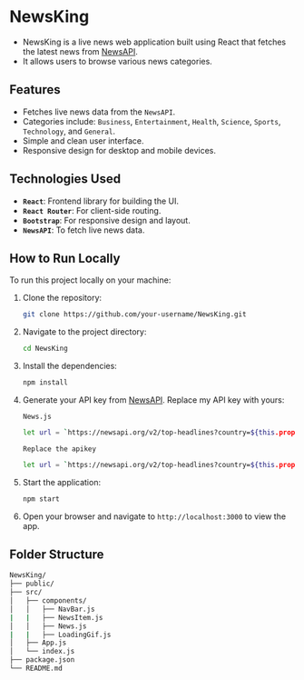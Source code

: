 # NewsKing

- NewsKing is a live news web application built using React that fetches the latest news from [NewsAPI](https://newsapi.org). 
- It allows users to browse various news categories.

## Features

- Fetches live news data from the ```NewsAPI```.
- Categories include: ```Business```, ```Entertainment```, ```Health```, ```Science```, ```Sports```, ```Technology```, and ```General```.
- Simple and clean user interface.
- Responsive design for desktop and mobile devices.

## Technologies Used

- **```React```**: Frontend library for building the UI.
- **```React Router```**: For client-side routing.
- **```Bootstrap```**: For responsive design and layout.
- **```NewsAPI```**: To fetch live news data.

## How to Run Locally

To run this project locally on your machine:

1. Clone the repository:

    ```bash
    git clone https://github.com/your-username/NewsKing.git
    ```

2. Navigate to the project directory:

    ```bash
    cd NewsKing
    ```

3. Install the dependencies:

    ```bash
    npm install
    ```

4. Generate your API key from [NewsAPI](https://newsapi.org). Replace my API key with yours:

    ```News.js```
    ```bash
    let url = `https://newsapi.org/v2/top-headlines?country=${this.props.country}&category=${this.props.category}&apiKey=cbedc4d03a6940258ab91a7e4e4b3a15&page=1&pageSize=${this.props.pageSize}`;
    ```
    ```Replace the apikey```
    ```bash
    let url = `https://newsapi.org/v2/top-headlines?country=${this.props.country}&category=${this.props.category}&apiKey=...........&page=1&pageSize=${this.props.pageSize}`;
    ```

5. Start the application:

    ```bash
    npm start
    ```

6. Open your browser and navigate to `http://localhost:3000` to view the app.

## Folder Structure

```bash
NewsKing/
├── public/
├── src/
│   ├── components/
│   │   ├── NavBar.js
|   |   ├── NewsItem.js
│   │   ├── News.js
|   |   ├── LoadingGif.js
│   ├── App.js
│   └── index.js
├── package.json
└── README.md
```
